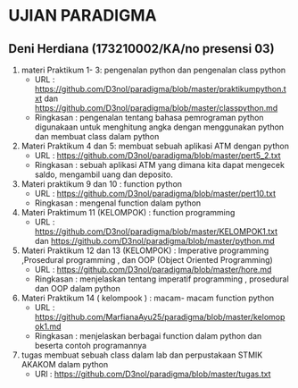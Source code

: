 # UJIAN PARADIGMA
## Deni Herdiana (173210002/KA/no presensi 03)

1. materi Praktikum 1- 3: pengenalan python dan pengenalan class python
   - URL : https://github.com/D3nol/paradigma/blob/master/praktikumpython.txt dan https://github.com/D3nol/paradigma/blob/master/classpython.md
   - Ringkasan : pengenalan tentang bahasa pemrograman python digunakaan untuk menghitung angka dengan menggunakan python dan membuat class dalam python 
 2. Materi Praktikum  4 dan 5: membuat sebuah aplikasi ATM dengan python 
     - URL :  https://github.com/D3nol/paradigma/blob/master/pert5_2.txt 
     - Ringkasan : sebuah aplikasi ATM yang dimana kita dapat mengecek saldo, mengambil uang dan deposito.
3. Materi praktikum 9 dan 10 :  function python
     - URL : https://github.com/D3nol/paradigma/blob/master/pert10.txt
     - Ringkasan : mengenal function dalam python 
4. Materi Praktimum 11 (KELOMPOK)  : function programming 
    - URL : https://github.com/D3nol/paradigma/blob/master/KELOMPOK1.txt dan https://github.com/D3nol/paradigma/blob/master/python.md
5. Materi Praktikum 12 dan 13 (KELOMPOK) : Imperative programming ,Prosedural programming , dan OOP (Object Oriented Programming)  
     - URL : https://github.com/D3nol/paradigma/blob/master/hore.md 
     - Ringkasan : menjelaskan tentang imperatif programming , prosedural dan OOP dalam python 
6. Materi Praktikum 14  ( kelompook ) : macam- macam function python 
   - URL : https://github.com/MarfianaAyu25/paradigma/blob/master/kelomopok1.md
   - Ringkasan : menjelaskan berbagai function dalam python dan beserta contoh programannya
7. tugas membuat sebuah class dalam lab dan perpustakaan STMIK AKAKOM dalam python 
   - URl : https://github.com/D3nol/paradigma/blob/master/tugas.txt 